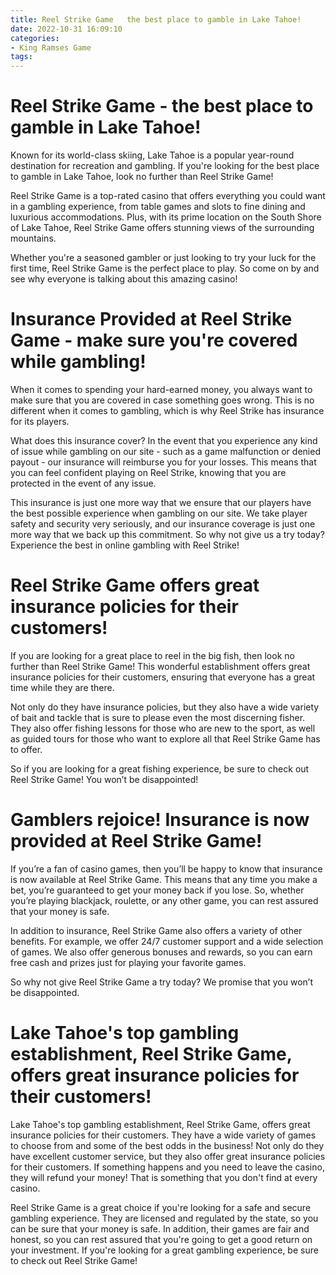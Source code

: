```yaml
---
title: Reel Strike Game   the best place to gamble in Lake Tahoe!
date: 2022-10-31 16:09:10
categories:
- King Ramses Game
tags:
---
```



#  Reel Strike Game - the best place to gamble in Lake Tahoe!

Known for its world-class skiing, Lake Tahoe is a popular year-round destination for recreation and gambling. If you're looking for the best place to gamble in Lake Tahoe, look no further than Reel Strike Game!

Reel Strike Game is a top-rated casino that offers everything you could want in a gambling experience, from table games and slots to fine dining and luxurious accommodations. Plus, with its prime location on the South Shore of Lake Tahoe, Reel Strike Game offers stunning views of the surrounding mountains.

Whether you're a seasoned gambler or just looking to try your luck for the first time, Reel Strike Game is the perfect place to play. So come on by and see why everyone is talking about this amazing casino!

#  Insurance Provided at Reel Strike Game - make sure you're covered while gambling!

When it comes to spending your hard-earned money, you always want to make sure that you are covered in case something goes wrong. This is no different when it comes to gambling, which is why Reel Strike has insurance for its players.

What does this insurance cover? In the event that you experience any kind of issue while gambling on our site - such as a game malfunction or denied payout - our insurance will reimburse you for your losses. This means that you can feel confident playing on Reel Strike, knowing that you are protected in the event of any issue.

This insurance is just one more way that we ensure that our players have the best possible experience when gambling on our site. We take player safety and security very seriously, and our insurance coverage is just one more way that we back up this commitment. So why not give us a try today? Experience the best in online gambling with Reel Strike!

#  Reel Strike Game offers great insurance policies for their customers!

If you are looking for a great place to reel in the big fish, then look no further than Reel Strike Game! This wonderful establishment offers great insurance policies for their customers, ensuring that everyone has a great time while they are there.

Not only do they have insurance policies, but they also have a wide variety of bait and tackle that is sure to please even the most discerning fisher. They also offer fishing lessons for those who are new to the sport, as well as guided tours for those who want to explore all that Reel Strike Game has to offer.

So if you are looking for a great fishing experience, be sure to check out Reel Strike Game! You won’t be disappointed!

#  Gamblers rejoice! Insurance is now provided at Reel Strike Game!

If you’re a fan of casino games, then you’ll be happy to know that insurance is now available at Reel Strike Game. This means that any time you make a bet, you’re guaranteed to get your money back if you lose. So, whether you’re playing blackjack, roulette, or any other game, you can rest assured that your money is safe.

In addition to insurance, Reel Strike Game also offers a variety of other benefits. For example, we offer 24/7 customer support and a wide selection of games. We also offer generous bonuses and rewards, so you can earn free cash and prizes just for playing your favorite games.

So why not give Reel Strike Game a try today? We promise that you won’t be disappointed.

#  Lake Tahoe's top gambling establishment, Reel Strike Game, offers great insurance policies for their customers!

Lake Tahoe's top gambling establishment, Reel Strike Game, offers great insurance policies for their customers. They have a wide variety of games to choose from and some of the best odds in the business! Not only do they have excellent customer service, but they also offer great insurance policies for their customers. If something happens and you need to leave the casino, they will refund your money! That is something that you don't find at every casino.

Reel Strike Game is a great choice if you're looking for a safe and secure gambling experience. They are licensed and regulated by the state, so you can be sure that your money is safe. In addition, their games are fair and honest, so you can rest assured that you're going to get a good return on your investment. If you're looking for a great gambling experience, be sure to check out Reel Strike Game!